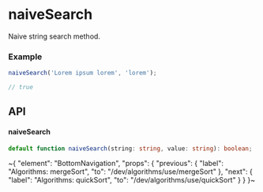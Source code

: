 
# naiveSearch

Naive string search method.

### Example

```ts
naiveSearch('Lorem ipsum lorem', 'lorem');

// true
```


## API

#### naiveSearch

```ts
default function naiveSearch(string: string, value: string): boolean;
```


~{
  "element": "BottomNavigation",
  "props": {
    "previous": {
      "label": "Algorithms: mergeSort",
      "to": "/dev/algorithms/use/mergeSort"
    },
    "next": {
      "label": "Algorithms: quickSort",
      "to": "/dev/algorithms/use/quickSort"
    }
  }
}~

